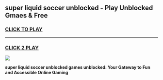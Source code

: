 
## super liquid soccer unblocked - Play Unblocked Gmaes & Free
<h3>
<a href="https://news.freeplayer.one?title=super_liquid_soccer_unblocked&ref=16F">CLICK TO PLAY</a></h3>
<hr>

<h3>
<a href="https://news.freeplayer.one?title=super_liquid_soccer_unblocked&ref=16F">CLICK 2 PLAY</a>
  
</h3>

<a href="https://news.freeplayer.one?title=super_liquid_soccer_unblocked&ref=16F/"><img src="https://clearcache.store/games.png"></a>


**super liquid soccer unblocked games unblocked: Your Gateway to Fun and Accessible Online Gaming**
